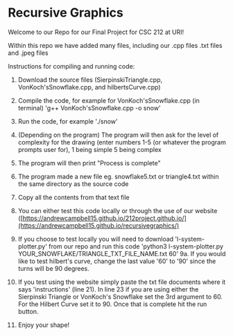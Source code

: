 # Recursive Graphics

Welcome to our Repo for our Final Project for CSC 212 at URI!

Within this repo we have added many files, including our .cpp files .txt files and .jpeg files



Instructions for compiling and running code:

1. Download the source files (SierpinskiTriangle.cpp, VonKoch'sSnowflake.cpp, and hilbertsCurve.cpp)

2. Compile the code, for example for VonKoch'sSnowflake.cpp (in terminal) 'g++ VonKoch'sSnowflake.cpp -o snow'

3. Run the code, for example './snow'

4. (Depending on the program) The program will then ask for the level of complexity for the drawing (enter numbers 1-5 (or whatever the program prompts user for), 1 being simple 5 being complex

5. The program will then print "Process is complete" 

6. The program made a new file eg. snowflake5.txt or triangle4.txt within the same directory as the source code

7. Copy all the contents from that text file

8. You can either test this code locally or through the use of our website ([https://andrewcampbell15.github.io/212project.github.io/](https://andrewcampbell15.github.io/recursivegraphics/)

9. If you choose to test locally you will need to download 'l-system-plotter.py' from our repo and run this code 'python3 l-system-plotter.py YOUR_SNOWFLAKE/TRIANGLE_TXT_FILE_NAME.txt <output file name> 60'
  9a. If you would like to test hilbert's curve, change the last value '60' to '90' since the turns will be 90 degrees.

10. If you test using the website simply paste the txt file documents where it says 'instructions' (line 21). In line 23 if you are using either the Sierpinski Triangle or VonKoch's Snowflake set the 3rd argument to 60. For the Hilbert Curve set it to 90. Once that is complete hit the run button.
  
11. Enjoy your shape!
